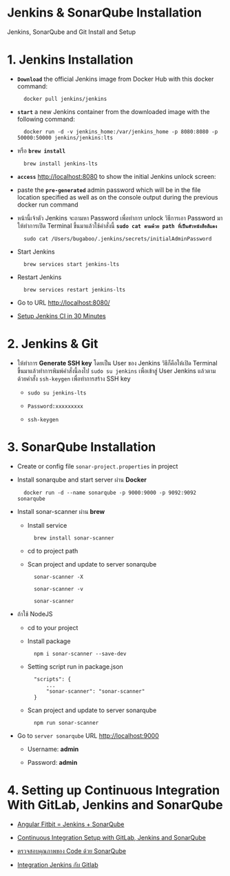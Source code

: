 # Jenkins & SonarQube Installation

Jenkins, SonarQube and Git Install and Setup

# 1. Jenkins Installation

- <b>`Download`</b> the official Jenkins image from Docker Hub with this docker command:

  		docker pull jenkins/jenkins

- <b>`start`</b> a new Jenkins container from the downloaded image with the following command:
  
   		docker run -d -v jenkins_home:/var/jenkins_home -p 8080:8080 -p 50000:50000 jenkins/jenkins:lts

- หรือ <b>`brew install`</b>

		brew install jenkins-lts

- <b>`access`</b> [http://localhost:8080](http://localhost:8080) to show the initial Jenkins unlock screen:

- paste the <b>`pre-generated`</b> admin password which will be in the file location specified as well as on the console output during the previous docker run command

- หน้านี้เจ้าตัว Jenkins จะถามหา Password เพื่อทำการ unlock วิธีการเอา Password มาให้ทำการเปิด Terminal ขึ้นมาแล้วใช้คำสั่งนี้
<b>`sudo cat ตามด้วย path ที่เป็นตัวหนังสือสีแดง`</b>

		sudo cat /Users/bugaboo/.jenkins/secrets/initialAdminPassword

- Start Jenkins

		brew services start jenkins-lts

- Restart Jenkins

		brew services restart jenkins-lts

- Go to URL [http://localhost:8080/](http://localhost:8080/)

- [Setup Jenkins CI in 30 Minutes](https://mydeveloperplanet.com/2019/01/30/setup-jenkins-ci-in-30-minutes/)

# 2. Jenkins & Git

- ให้ทำการ <b>Generate SSH key</b> โดยเป็น User ของ Jenkins วิธีก็คือให้เปิด Terminal ขึ้นมาแล้วทำการพิมพ์คำสั่งนี้ลงไป `sudo su jenkins` เพื่อเข้าสู่ User Jenkins แล้วตามด้วยคำสั่ง `ssh-keygen` เพื่อทำการสร้าง SSH key

	- `sudo su jenkins-lts`

	- `Password:xxxxxxxxx`

	- `ssh-keygen`


# 3. SonarQube Installation

- Create or config file `sonar-project.properties` in project

- Install sonarqube and start server ผ่าน <b>Docker</b>

		docker run -d --name sonarqube -p 9000:9000 -p 9092:9092 sonarqube

- Install sonar-scanner ผ่าน <b>brew</b>

	- Install service

			brew install sonar-scanner

	- cd to project path

	- Scan project and update to server sonarqube

			sonar-scanner -X

			sonar-scanner -v

			sonar-scanner

- ถ้าใช้ NodeJS

	- cd to your project

	- Install package

			npm i sonar-scanner --save-dev

	- Setting script run in package.json

			"scripts": {
				...
				"sonar-scanner": "sonar-scanner"
			}

	- Scan project and update to server sonarqube

			npm run sonar-scanner

- Go to `server sonarqube` URL [http://localhost:9000](http://localhost:9000)

	- Username: <b>admin</b>

	- Password: <b>admin</b>


# 4. Setting up Continuous Integration With GitLab, Jenkins and SonarQube

- [Angular Fitbit = Jenkins + SonarQube](https://medium.com/polyglots-blog/angular-fitbit-jenkins-sonarqube-829cc6201469)

- [Continuous Integration Setup with GitLab, Jenkins and SonarQube](https://linuxhandbook.com/ci-with-gitlab-jenkins-and-sonarqube/)

- [ตรวจสอบคุณภาพของ Code ด้วย SonarQube](https://medium.com/@ifew/%E0%B8%95%E0%B8%A3%E0%B8%A7%E0%B8%88%E0%B8%AA%E0%B8%AD%E0%B8%9A%E0%B8%84%E0%B8%B8%E0%B8%93%E0%B8%A0%E0%B8%B2%E0%B8%9E%E0%B8%82%E0%B8%AD%E0%B8%87-code-%E0%B8%94%E0%B9%89%E0%B8%A7%E0%B8%A2-sonarqube-808fae32785a)

- [Integration Jenkins กับ Gitlab](https://medium.com/@kittipolchuarpradit/%E0%B8%A1%E0%B8%B2%E0%B8%95%E0%B8%B4%E0%B8%94%E0%B8%95%E0%B8%B1%E0%B9%89%E0%B8%87-jenkins-%E0%B9%80%E0%B8%9E%E0%B8%B7%E0%B9%88%E0%B8%AD%E0%B8%97%E0%B8%B3-ci-cd-%E0%B8%AA%E0%B8%B3%E0%B8%AB%E0%B8%A3%E0%B8%B1%E0%B8%9A-android-%E0%B8%81%E0%B8%B1%E0%B8%99%E0%B9%80%E0%B8%96%E0%B8%AD%E0%B8%B0-step-2-4565fc88e324)